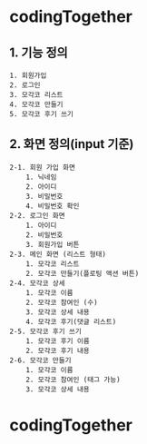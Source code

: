 # codingTogether
## 1. 기능 정의
    1. 회원가입
    2. 로그인
    3. 모각코 리스트
    4. 모각코 만들기
    5. 모각코 후기 쓰기
## 2. 화면 정의(input 기준)
    2-1. 회원 가입 화면
        1. 닉네임
        2. 아이디
        3. 비밀번호
        4. 비밀번호 확인
    2-2. 로그인 화면
        1. 아이디
        2. 비밀번호
        3. 회원가입 버튼
    2-3. 메인 화면 (리스트 형태)
        1. 모각코 리스트
        2. 모각코 만들기(플로팅 액션 버튼)
    2-4. 모각코 상세
        1. 모각코 이름
        2. 모각코 참여인 (수)
        3. 모각코 상세 내용
        4. 모각코 후기(댓글 리스트)
    2-5. 모각코 후기 쓰기
        1. 모각코 후기 이름
        2. 모각코 후기 내용
    2-6. 모각코 만들기
        1. 모각코 이름
        2. 모각코 참여인 (태그 가능)
        3. 모각코 상세 내용
# codingTogether
